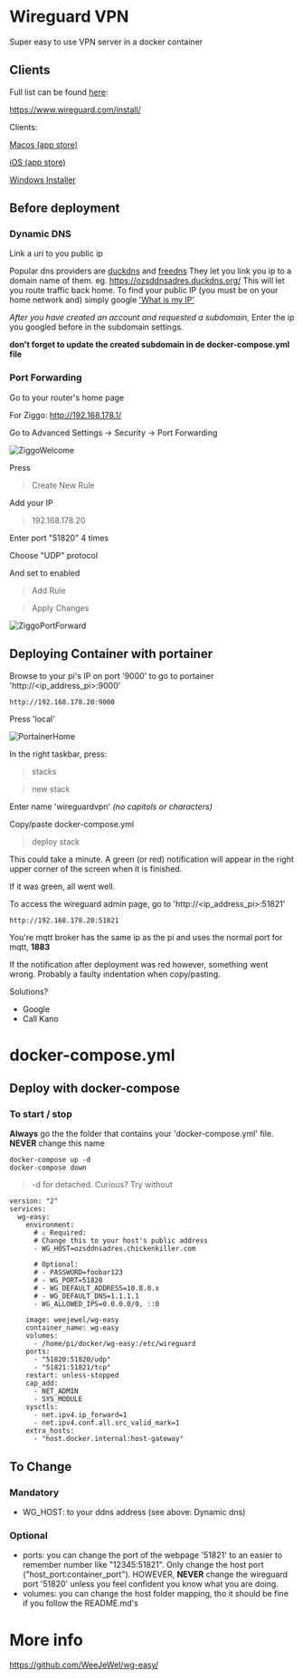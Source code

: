 # Wireguard VPN
Super easy to use VPN server in a docker container

## Clients
Full list can be found [here](https://www.wireguard.com/install/): 

https://www.wireguard.com/install/

Clients:

[Macos (app store)](https://itunes.apple.com/us/app/wireguard/id1451685025?ls=1&mt=12)

[iOS (app store)](https://itunes.apple.com/us/app/wireguard/id1441195209?ls=1&mt=8)

[Windows Installer](https://download.wireguard.com/windows-client/wireguard-installer.exe)

## Before deployment
### Dynamic DNS
Link a uri to you public ip

Popular dns providers are [duckdns](https://www.duckdns.org/) and [freedns](https://freedns.afraid.org/) 
They let you link you ip to a domain name of them. eg. https://ozsddnsadres.duckdns.org/
This will let you route traffic back home.
To find your public IP (you must be on your home network and) simply google ['What is my IP'](https://www.google.nl/search?q=what+is+my+ip)

_After you have created an account and requested a subdomain,_ Enter the ip you googled before in the subdomain settings. 

__don't forget to update the created subdomain in de docker-compose.yml file__

### Port Forwarding
Go to your router's home page

For Ziggo: http://192.168.178.1/

Go to Advanced Settings -> Security -> Port Forwarding

![ZiggoWelcome](../lib/ZiggoWelcome.png)

Press 
> Create New Rule

Add your IP 
> 192.168.178.20

Enter port "51820" 4 times

Choose "UDP" protocol

And set to enabled 

> Add Rule

> Apply Changes

![ZiggoPortForward](../lib/ZiggoPortForward.png)


## Deploying Container with portainer
Browse to your pi's IP on port '9000' to go to portainer 'http://<ip_address_pi>:9000'

```
http://192.168.178.20:9000
```
Press 'local' 

![PortainerHome](../lib/PortainerHome.png)

In the right taskbar, press:

> stacks

> new stack

Enter name 'wireguardvpn' _(no capitols or characters)_

Copy/paste docker-compose.yml
> deploy stack

This could take a minute. A green (or red) notification will appear in the right upper corner of the screen when it is finished.

If it was green, all went well.

To access the wireguard admin page, go to 'http://<ip_address_pi>:51821'
```
http://192.168.178.20:51821 
```
You're mqtt broker has the same ip as the pi and uses the normal port for mqtt, __1883__

If the notification after deployment was red however, something went wrong. 
Probably a faulty indentation when copy/pasting.

Solutions?
- Google
- Call Kano

# docker-compose.yml
## Deploy with docker-compose
### To start / stop
__Always__ go the the folder that contains your 'docker-compose.yml' file. __NEVER__ change this name
```
docker-compose up -d
docker-compose down
```
> -d for detached. Curious? Try without

```
version: "2"
services:
  wg-easy:
    environment:
      # ⚠️ Required:
      # Change this to your host's public address
      - WG_HOST=ozsddnsadres.chickenkiller.com

      # Optional:
      # - PASSWORD=foobar123
      # - WG_PORT=51820
      # - WG_DEFAULT_ADDRESS=10.8.0.x
      # - WG_DEFAULT_DNS=1.1.1.1
      - WG_ALLOWED_IPS=0.0.0.0/0, ::0
      
    image: weejewel/wg-easy
    container_name: wg-easy
    volumes:
      - /home/pi/docker/wg-easy:/etc/wireguard
    ports:
      - "51820:51820/udp"
      - "51821:51821/tcp"
    restart: unless-stopped
    cap_add:
      - NET_ADMIN
      - SYS_MODULE
    sysctls:
      - net.ipv4.ip_forward=1
      - net.ipv4.conf.all.src_valid_mark=1
    extra_hosts:
      - "host.docker.internal:host-gateway"
```

## To Change
### Mandatory
- WG_HOST: to your ddns address (see above: Dynamic dns)

### Optional
- ports: you can change the port of the webpage '51821' to an easier to remember number like "12345:51821". Only change the host port ("host_port:container_port"). HOWEVER, __NEVER__ change the wireguard port '51820' unless you feel confident you know what you are doing.
- volumes: you can change the host folder mapping, tho it should be fine if you follow the README.md's

# More info
https://github.com/WeeJeWel/wg-easy/
